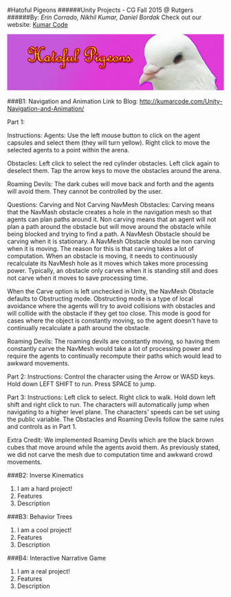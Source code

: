 #Hatoful Pigeons
######Unity Projects - CG Fall 2015 @ Rutgers
######By: *Erin Corrado, Nikhil Kumar, Daniel Bordak*
Check out our website: [Kumar Code](http://kumarcode.com/Unity-Navigation-and-Animation/ "Unity Navigation and Animation")

![alt text](teamLogo.png)

###B1: Navigation and Animation
Link to Blog: http://kumarcode.com/Unity-Navigation-and-Animation/

Part 1:

Instructions:
Agents:
Use the left mouse button to click on the agent capsules and select them (they will turn yellow). 
Right click to move the selected agents to a point within the arena.

Obstacles:
Left click to select the red cylinder obstacles. Left click again to deselect them.
Tap the arrow keys to move the obstacles around the arena.

Roaming Devils:
The dark cubes will move back and forth and the agents will avoid them. They cannot be controlled by the user.

Questions:
Carving and Not Carving NavMesh Obstacles:
Carving means that the NavMash obstacle creates a hole in the navigation mesh so that agents can plan paths around it.
Non carving means that an agent will not plan a path around the obstacle but will move around the obstacle while being blocked and trying to find a path. 
A NavMesh Obstacle should be carving when it is stationary.
A NavMesh Obstacle should be non carving when it is moving.
The reason for this is that carving takes a lot of computation. When an obstacle is moving, it needs to continuously recalculate its NavMesh hole as it moves which takes more processing power. Typically, an obstacle only carves when it is standing still and does not carve when it moves to save processing time.

When the Carve option is left unchecked in Unity, the NavMesh Obstacle defaults to Obstructing mode. Obstructing mode is a type of local avoidance where the agents will try to avoid collisions with obstacles and will collide with the obstacle if they get too close. This mode is good for cases where the object is constantly moving, so the agent doesn't have to continually recalculate a path around the obstacle.

Roaming Devils:
The roaming devils are constantly moving, so having them constantly carve the NavMesh would take a lot of processing power and require the agents to continually recompute their paths which would lead to awkward movements.

Part 2:
Instructions:
Control the character using the Arrow or WASD keys.
Hold down LEFT SHIFT to run.
Press SPACE to jump.

Part 3:
Instructions:
Left click to select. Right click to walk.
Hold down left shift and right click to run.
The characters will automatically jump when navigating to a higher level plane.
The characters' speeds can be set using the public variable.
The Obstacles and Roaming Devils follow the same rules and controls as in Part 1.

Extra Credit:
We implemented Roaming Devils which are the black brown cubes that move around while the agents avoid them. As previously stated, we did not carve the mesh due to computation time and awkward crowd movements.

###B2: Inverse Kinematics
1. I am a hard project!
2. Features
3. Description

###B3: Behavior Trees
1. I am a cool project!
2. Features
3. Description

###B4: Interactive Narrative Game
1. I am a real project!
2. Features
3. Description
